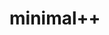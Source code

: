 # minimal++
<!-- https://github.com/thppn/minimalpp/blob/main/doc/minimal++.png?raw=true -->
<!-- 2020 -->
